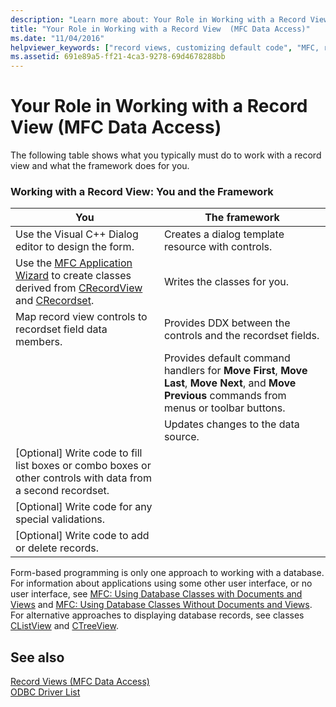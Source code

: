 ```yaml
---
description: "Learn more about: Your Role in Working with a Record View  (MFC Data Access)"
title: "Your Role in Working with a Record View  (MFC Data Access)"
ms.date: "11/04/2016"
helpviewer_keywords: ["record views, customizing default code", "MFC, record views"]
ms.assetid: 691e89a5-ff21-4ca3-9278-69d4678288bb
---
```

# Your Role in Working with a Record View (MFC Data Access)

The following table shows what you typically must do to work with a record view and what the framework does for you.

### Working with a Record View: You and the Framework

|You|The framework|
|---------|-------------------|
|Use the Visual C++ Dialog editor to design the form.|Creates a dialog template resource with controls.|
|Use the [MFC Application Wizard](../mfc/reference/database-support-mfc-application-wizard.md) to create classes derived from [CRecordView](../mfc/reference/crecordview-class.md) and [CRecordset](../mfc/reference/crecordset-class.md).|Writes the classes for you.|
|Map record view controls to recordset field data members.|Provides DDX between the controls and the recordset fields.|
||Provides default command handlers for **Move First**, **Move Last**, **Move Next**, and **Move Previous** commands from menus or toolbar buttons.|
||Updates changes to the data source.|
|[Optional] Write code to fill list boxes or combo boxes or other controls with data from a second recordset.||
|[Optional] Write code for any special validations.||
|[Optional] Write code to add or delete records.||

Form-based programming is only one approach to working with a database. For information about applications using some other user interface, or no user interface, see [MFC: Using Database Classes with Documents and Views](../data/mfc-using-database-classes-with-documents-and-views.md) and [MFC: Using Database Classes Without Documents and Views](../data/mfc-using-database-classes-without-documents-and-views.md). For alternative approaches to displaying database records, see classes [CListView](../mfc/reference/clistview-class.md) and [CTreeView](../mfc/reference/ctreeview-class.md).

## See also

[Record Views  (MFC Data Access)](../data/record-views-mfc-data-access.md)<br/>
[ODBC Driver List](../data/odbc/odbc-driver-list.md)
